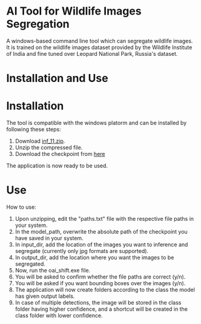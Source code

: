 # AI Tool for Wildlife Images Segregation  
  
A windows-based command line tool which can segregate wildlife images. It is trained on the wildlife images dataset provided by the Wildlife Institute of India and fine tuned over Leopard National Park, Russia's dataset.  
  
# Installation and Use  
  
# Installation  

The tool is compatible with the windows platorm and can be installed by following these steps:  

1. Download [inf_11.zip](https://drive.google.com/uc?export=download&id=1T7sI3z7YvgeSqhwR4jJrf5qMyLsdDl3L).
2. Unzip the compressed file.
3. Download the checkpoint from [here](https://drive.google.com/file/d/1aMDwvLvWZBjnwKKK5fu9Z0iG2cAl9v4B/view?usp=sharing)
  
The application is now ready to be used.  
  
# Use  
  
How to use:  
  
1. Upon unzipping, edit the "paths.txt" file with the respective file paths in your system.  
2. In the model_path, overwrite the absolute path of the checkpoint you have saved in your system.  
3. In input_dir, add the location of the images you want to inference and segregate (currently only jpg formats are supported).  
4. In output_dir, add the location where you want the images to be segregated.  
5. Now, run the oai_shift.exe file.  
6. You will be asked to confirm whether the file paths are correct (y/n).  
7. You will be asked if you want bounding boxes over the images (y/n).  
8. The application will now create folders according to the class the model has given output labels.  
9. In case of multiple detections, the image will be stored in the class folder having higher confidence, and a shortcut will be created in the class folder with lower confidence.  
